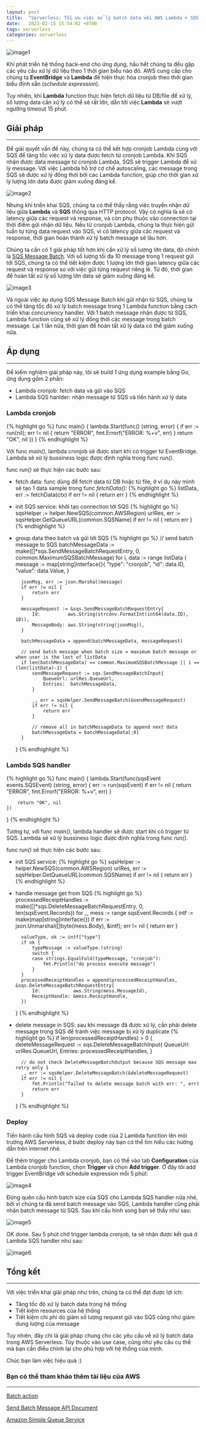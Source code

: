 ```yaml
---
layout: post
title:  "Serverless: Tối ưu việc xử lý batch data với AWS Lambda + SQS batch message"
date:   2023-02-15 15:54:02 +0700
tags: serverless
categories: serverless
---
```


![image1](https://raw.githubusercontent.com/quantr247/go-lambda-sqs-example/master/assets/images/architecture.png)

Khi phát triển hệ thống back-end cho ứng dụng, hầu hết chúng ta đều gặp các yêu cầu xử lý dữ liệu theo 1 thời gian biểu nào đó. AWS cung cấp cho chúng ta **EventBridge** và **Lambda** để hiện thực hóa cronjob theo thời gian biểu định sẵn (_schedule expression_). 

Tuy nhiên, khi **Lambda** function thực hiện fetch dữ liệu từ DB/file để xử lý, số lượng data cần xử lý có thể sẽ rất lớn, dẫn tới việc **Lambda** sẽ vượt ngưỡng timeout 15 phút.

## **Giải pháp**
---

Để giải quyết vấn đề này, chúng ta có thể kết hợp cronjob Lambda cùng với SQS để tăng tốc việc xử lý data được fetch từ cronjob Lambda. Khi SQS nhận được data message từ cronjob Lambda, SQS sẽ trigger Lambda để xử lý message. Với việc Lambda hỗ trợ cơ chế autoscaling, các message trong SQS sẽ được xử lý đồng thời bởi các Lambda function, giúp cho thời gian xử lý lượng lớn data được giảm xuống đáng kể.

![image2](https://raw.githubusercontent.com/quantr247/go-lambda-sqs-example/master/assets/images/lambda-scale.png)

Nhưng khi triển khai SQS, chúng ta có thể thấy rằng việc truyền nhận dữ liệu giữa **Lambda** và **SQS** thông qua HTTP protocol. Vậy có nghĩa là sẽ có latency giữa các request và response, và còn phụ thuộc vào connection tại thời điểm gửi nhận dữ liệu. Nếu từ cronjob Lambda, chúng ta thực hiện gửi tuần tự từng data request vào SQS, vì có latency giữa các request và response, thời gian hoàn thành xử lý batch message sẽ lâu hơn.

Chúng ta cần có 1 giải pháp tốt hơn khi cần xử lý số lượng lớn data, đó chính là [SQS Message Batch](https://docs.aws.amazon.com/AWSSimpleQueueService/latest/APIReference/API_SendMessageBatch.html). Với số lượng tối đa 10 message trong 1 request gửi tới SQS, chúng ta có thể tiết kiệm được 1 lượng lớn thời gian latency giữa các request và response so với việc gửi từng request riêng lẻ. Từ đó, thời gian để hoàn tất xử lý số lượng lớn data sẽ giảm xuống đáng kể.

![image3](https://raw.githubusercontent.com/quantr247/go-lambda-sqs-example/master/assets/images/concurrency.png)

Và ngoài việc áp dụng SQS Message Batch khi gửi nhận từ SQS, chúng ta có thể tăng tốc độ xử lý batch message trong 1 Lambda function bằng cách triển khai concurrency handler. Với 1 batch message nhận được từ SQS, Lambda function cũng sẽ xử lý đồng thời các message trong batch message. Lại 1 lần nữa, thời gian để hoàn tất xử lý data có thể giảm xuống nữa.

## **Áp dụng**
---

Để kiểm nghiệm giải pháp này, tôi sẽ build 1 ứng dụng example bằng Go, ứng dụng gồm 2 phần:
* Lambda cronjob: fetch data và gửi vào SQS
* Lambda SQS hanlder: nhận message từ SQS và tiến hành xử lý data

### **Lambda cronjob**
{% highlight go %}
func main() {
	lambda.Start(func() (string, error) {
		if err := run(nil); err != nil {
			return "ERROR", fmt.Errorf("ERROR: %+v", err)
		}
		return "OK", nil
	})
}
{% endhighlight %}

Với func _main()_, lambda cronjob sẽ được start khi có trigger từ EventBridge. Lambda sẽ xử lý bussiness logic được định nghĩa trong func _run()_.

func _run()_ sẽ thực hiện các bước sau:
* fetch data: func dùng để fetch data từ DB hoặc từ file, ở ví dụ này mình sẽ tạo 1 data sample trong func _fetchData()_:
{% highlight go %}
	listData, err := fetchData(ctx)
	if err != nil {
		return err
	}
{% endhighlight %}

* init SQS service: khởi tạo connection tới SQS
{% highlight go %}
	sqsHelper := helper.NewSQS(common.AWSRegion)
	urlRes, err := sqsHelper.GetQueueURL(common.SQSName)
	if err != nil {
		return err
	}
{% endhighlight %}

* group data theo batch và gửi tới SQS
{% highlight go %}
	// send batch message to SQS
	batchMessageData := make([]*sqs.SendMessageBatchRequestEntry, 0, common.MaximumSQSBatchMessage)
	for i, data := range listData {
		message := map[string]interface{}{
			"type":  "cronjob",
			"id":    data.ID,
			"value": data.Value,
		}

		jsonMsg, err := json.Marshal(message)
		if err != nil {
			return err
		}

		messageRequest := &sqs.SendMessageBatchRequestEntry{
			Id:          aws.String(strconv.FormatInt(int64(data.ID), 10)),
			MessageBody: aws.String(string(jsonMsg)),
		}

		batchMessageData = append(batchMessageData, messageRequest)

		// send batch message when batch size = maximum batch message or when user is the last of listData
		if len(batchMessageData) == common.MaximumSQSBatchMessage || i == (len(listData)-1) {
			sendMessageRequest := sqs.SendMessageBatchInput{
				QueueUrl: urlRes.QueueUrl,
				Entries:  batchMessageData,
			}

			_, err = sqsHelper.SendMessageBatch(&sendMessageRequest)
			if err != nil {
				return err
			}

			// remove all in batchMessageData to append next data
			batchMessageData = batchMessageData[:0]
		}
	}
{% endhighlight %}

### **Lambda SQS handler**
{% highlight go %}
func main() {
	lambda.Start(func(sqsEvent events.SQSEvent) (string, error) {
		err := run(sqsEvent)
		if err != nil {
			return "ERROR", fmt.Errorf("ERROR: %+v", err)
		}

		return "OK", nil
	})
}
{% endhighlight %}

Tương tự, với func _main()_, lambda handler sẽ được start khi có trigger từ SQS. Lambda sẽ xử lý bussiness logic được định nghĩa trong func _run()_.

func _run()_ sẽ thực hiện các bước sau:
* init SQS service:
{% highlight go %}
	sqsHelper := helper.NewSQS(common.AWSRegion)
	urlRes, err := sqsHelper.GetQueueURL(common.SQSName)
	if err != nil {
		return err
	}
{% endhighlight %}

* handle message get from SQS
{% highlight go %}
	processedReceiptHandles := make([]*sqs.DeleteMessageBatchRequestEntry, 0, len(sqsEvent.Records))
	for _, mess := range sqsEvent.Records {
		intf := make(map[string]interface{})
		if err := json.Unmarshal([]byte(mess.Body), &intf); err != nil {
			return err
		}

		valueType, ok := intf["type"]
		if ok {
			typeMessage := valueType.(string)
			switch {
			case strings.EqualFold(typeMessage, "cronjob"):
				fmt.Println("do process execute message")
			}
		}
		processedReceiptHandles = append(processedReceiptHandles, &sqs.DeleteMessageBatchRequestEntry{
			Id:            aws.String(mess.MessageId),
			ReceiptHandle: &mess.ReceiptHandle,
		})
	}
{% endhighlight %}

* delete message in SQS: sau khi message đã được xử lý, cần phải delete message trong SQS để tránh việc message bị xử lý duplicate 
{% highlight go %}
	if len(processedReceiptHandles) > 0 {
		deleteMessageRequest := sqs.DeleteMessageBatchInput{
			QueueUrl: urlRes.QueueUrl,
			Entries:  processedReceiptHandles,
		}

		// do not check DeleteMessageBatchOutput because SQS message max retry only 1
		_, err := sqsHelper.DeleteMessageBatch(&deleteMessageRequest)
		if err != nil {
			fmt.Println("failed to delete message batch with err: ", err)
			return err
		}
	}
{% endhighlight %}

### **Deploy**

Tiến hành cấu hình SQS và deploy code của 2 Lambda function lên môi trường AWS Serverless, ở bước deploy này bạn có thể tìm hiểu các hướng dẫn trên internet nhé.

Để thêm trigger cho Lambda cronjob, bạn có thể vào tab **Configuration** của Lambda cronjob function, chọn **Trigger** và chọn **Add trigger**. Ở đây tôi add trigger EventBridge với schedule expression mỗi 5 phút:

![image4](https://raw.githubusercontent.com/quantr247/go-lambda-sqs-example/master/assets/images/evenbridge-schedule-expression.png)

Đừng quên cấu hình batch size của SQS cho Lambda SQS handler nữa nhé, bởi vì chúng ta đã send batch message vào SQS, Lambda handler cũng phải nhận batch message từ SQS. Sau khi cấu hình xong bạn sẽ thấy như sau:

![image5](https://raw.githubusercontent.com/quantr247/go-lambda-sqs-example/master/assets/images/sqs_batch_size.png)

OK done. Sau 5 phút chờ trigger lambda cronjob, ta sẽ nhận được kết quả ở Lambda SQS handler như sau:

![image6](https://raw.githubusercontent.com/quantr247/go-lambda-sqs-example/master/assets/images/cloudwatch_log.png)

## **Tổng kết**
---

Với việc triển khai giải pháp như trên, chúng ta có thể đạt được lợi ích:
* Tăng tốc độ xử lý batch data trong hệ thống
* Tiết kiệm resources của hệ thống
* Tiết kiệm chi phí do giảm số lượng request gửi vào SQS cũng như giảm dung lượng của message

Tuy nhiên, đây chỉ là giải pháp chung cho các yêu cầu về xử lý batch data trong AWS Serverless. Tùy thuộc vào use case, cũng như yêu cầu cụ thể mà bạn cần điều chỉnh lại cho phù hợp với hệ thống của mình.

Chúc bạn làm việc hiệu quả :)

### **Bạn có thể tham khảo thêm tài liệu của AWS**
---

[Batch action](https://docs.aws.amazon.com/AWSSimpleQueueService/latest/SQSDeveloperGuide/sqs-batch-api-actions.html)

[Send Batch Message API Document](https://docs.aws.amazon.com/AWSSimpleQueueService/latest/APIReference/API_SendMessageBatch.html)

[Amazon Simple Queue Service](https://docs.aws.amazon.com/AWSSimpleQueueService/latest/SQSDeveloperGuide/welcome.html)